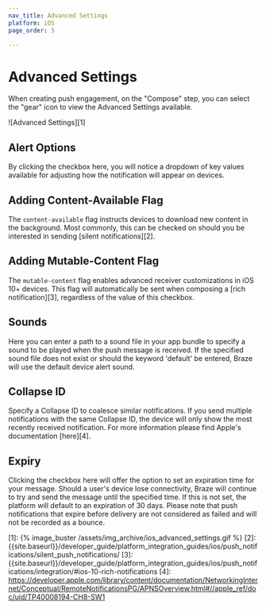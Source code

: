 ```yaml
---
nav_title: Advanced Settings
platform: iOS
page_order: 5

---
```

# Advanced Settings

When creating push engagement, on the "Compose" step, you can select the "gear" icon to view the Advanced Settings available.

![Advanced Settings][1]

## Alert Options

By clicking the checkbox here, you will notice a dropdown of key values available for adjusting how the notification will appear on devices.

## Adding Content-Available Flag

The `content-available` flag instructs devices to download new content in the background. Most commonly, this can be checked on should you be interested in sending [silent notifications][2].

## Adding Mutable-Content Flag

The `mutable-content` flag enables advanced receiver customizations in iOS 10+ devices. This flag will automatically be sent when composing a [rich notification][3], regardless of the value of this checkbox.

## Sounds

Here you can enter a path to a sound file in your app bundle to specify a sound to be played when the push message is received. If the specified sound file does not exist or should the keyword 'default' be entered, Braze will use the default device alert sound.

## Collapse ID
Specify a Collapse ID to coalesce similar notifications. If you send multiple notifications with the same Collapse ID, the device will only show the most recently received notification. For more information please find Apple's documentation [here][4].

## Expiry

Clicking the checkbox here will offer the option to set an expiration time for your message. Should a user's device lose connectivity, Braze will continue to try and send the message until the specified time. If this is not set, the platform will default to an expiration of 30 days. Please note that push notifications that expire before delivery are not considered as failed and will not be recorded as a bounce.

[1]: {% image_buster /assets/img_archive/ios_advanced_settings.gif %}
[2]: {{site.baseurl}}/developer_guide/platform_integration_guides/ios/push_notifications/silent_push_notifications/
[3]: {{site.baseurl}}/developer_guide/platform_integration_guides/ios/push_notifications/integration/#ios-10-rich-notifications
[4]: https://developer.apple.com/library/content/documentation/NetworkingInternet/Conceptual/RemoteNotificationsPG/APNSOverview.html#//apple_ref/doc/uid/TP40008194-CH8-SW1
